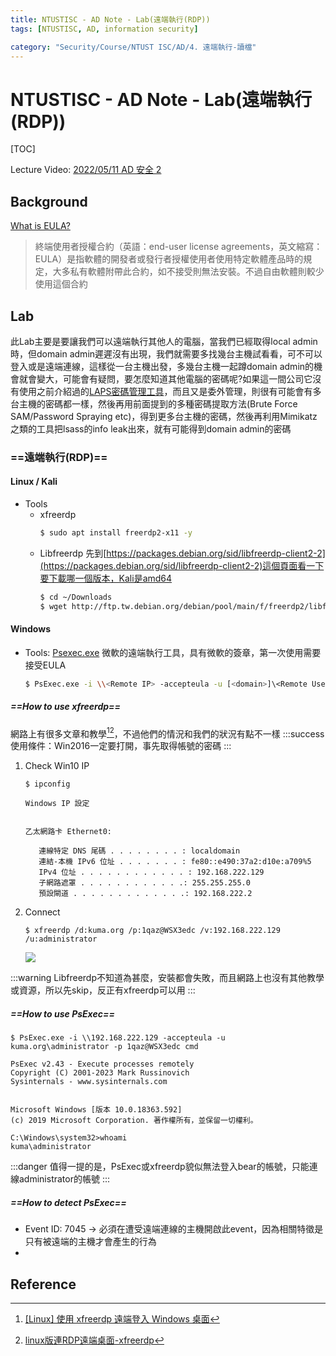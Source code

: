 ```yaml
---
title: NTUSTISC - AD Note - Lab(遠端執行(RDP))
tags: [NTUSTISC, AD, information security]

category: "Security/Course/NTUST ISC/AD/4. 遠端執行-讀檔"
---
```


# NTUSTISC - AD Note - Lab(遠端執行(RDP))
<!-- more -->
[TOC]

Lecture Video: [ 2022/05/11 AD 安全 2 ](https://youtu.be/ubNMQ7_dcm0?si=26g2Lz2CB-O-7S5d)

## Background
[What is EULA?](https://zh.wikipedia.org/wiki/%E6%9C%80%E7%BB%88%E7%94%A8%E6%88%B7%E8%AE%B8%E5%8F%AF%E5%8D%8F%E8%AE%AE)
> 終端使用者授權合約（英語：end-user license agreements，英文縮寫：EULA）是指軟體的開發者或發行者授權使用者使用特定軟體產品時的規定，大多私有軟體附帶此合約，如不接受則無法安裝。不過自由軟體則較少使用這個合約

## Lab
此Lab主要是要讓我們可以遠端執行其他人的電腦，當我們已經取得local admin時，但domain admin遲遲沒有出現，我們就需要多找幾台主機試看看，可不可以登入或是遠端連線，這樣從一台主機出發，多幾台主機一起蹲domain admin的機會就會變大，可能會有疑問，要怎麼知道其他電腦的密碼呢?如果這一間公司它沒有使用之前介紹過的[LAPS密碼管理工具](https://learn.microsoft.com/zh-tw/windows-server/identity/laps/laps-overview)，而且又是委外管理，則很有可能會有多台主機的密碼都一樣，然後再用前面提到的多種密碼提取方法(Brute Force SAM/Password Spraying etc)，得到更多台主機的密碼，然後再利用Mimikatz之類的工具把lsass的info leak出來，就有可能得到domain admin的密碼

### ==遠端執行(RDP)==

#### Linux / Kali
* Tools
    * xfreerdp
        ```bash
        $ sudo apt install freerdp2-x11 -y
        ```
    * Libfreerdp
        先到[https://packages.debian.org/sid/libfreerdp-client2-2](https://packages.debian.org/sid/libfreerdp-client2-2)這個頁面看一下要下載哪一個版本，Kali是amd64
        ```bash
        $ cd ~/Downloads
        $ wget http://ftp.tw.debian.org/debian/pool/main/f/freerdp2/libfreerdp-client2-2_2.10.0+dfsg1-1.1_amd64.deb
        ```

#### Windows
* Tools: [Psexec.exe](https://learn.microsoft.com/zh-tw/sysinternals/downloads/psexec)
    微軟的遠端執行工具，具有微軟的簽章，第一次使用需要接受EULA
    ```bash
    $ PsExec.exe -i \\<Remote IP> -accepteula -u [<domain>]\<Remote Username> -p <Remote Password> cmd
    ```

##### ==How to use xfreerdp==
網路上有很多文章和教學[^xfreerdp-teach][^xfreerdp-teach-2]，不過他們的情況和我們的狀況有點不一樣
:::success
使用條件：Win2016一定要打開，事先取得帳號的密碼
:::
1. Check Win10 IP
    ```bash!
    $ ipconfig

    Windows IP 設定


    乙太網路卡 Ethernet0:

       連線特定 DNS 尾碼 . . . . . . . . : localdomain
       連結-本機 IPv6 位址 . . . . . . . : fe80::e490:37a2:d10e:a709%5
       IPv4 位址 . . . . . . . . . . . . : 192.168.222.129
       子網路遮罩 . . . . . . . . . . . .: 255.255.255.0
       預設閘道 . . . . . . . . . . . . .: 192.168.222.2
    ```
2. Connect
    ```bash!
    $ xfreerdp /d:kuma.org /p:1qaz@WSX3edc /v:192.168.222.129 /u:administrator
    ```
    ![](https://hackmd.io/_uploads/By1s-2V1T.png)

:::warning
Libfreerdp不知道為甚麼，安裝都會失敗，而且網路上也沒有其他教學或資源，所以先skip，反正有xfreerdp可以用
:::
##### ==How to use PsExec==
```bash!
$ PsExec.exe -i \\192.168.222.129 -accepteula -u kuma.org\administrator -p 1qaz@WSX3edc cmd

PsExec v2.43 - Execute processes remotely
Copyright (C) 2001-2023 Mark Russinovich
Sysinternals - www.sysinternals.com


Microsoft Windows [版本 10.0.18363.592]
(c) 2019 Microsoft Corporation. 著作權所有，並保留一切權利。

C:\Windows\system32>whoami
kuma\administrator
```

:::danger
值得一提的是，PsExec或xfreerdp貌似無法登入bear的帳號，只能連線administrator的帳號
:::

##### ==How to detect PsExec==
* Event ID: 7045 $\to$ 必須在遭受遠端連線的主機開啟此event，因為相關特徵是只有被遠端的主機才會產生的行為
* 

## Reference
[^xfreerdp-teach]:[[Linux] 使用 xfreerdp 遠端登入 Windows 桌面](https://ephrain.net/linux-%E4%BD%BF%E7%94%A8-xfreerdp-%E9%81%A0%E7%AB%AF%E7%99%BB%E5%85%A5-windows-%E6%A1%8C%E9%9D%A2/)
[^xfreerdp-teach-2]:[linux版連RDP遠端桌面-xfreerdp](https://blog.davidou.org/archives/2663)
